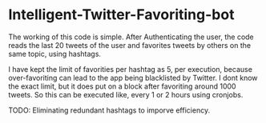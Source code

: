 Intelligent-Twitter-Favoriting-bot
==================================

The working of this code is simple. After Authenticating the user, the code reads the last 20 tweets of the user and favorites tweets by others on the same topic, using hashtags. 

I have kept the limit of favorities per hashtag as 5, per execution, because over-favoriting can lead to the app being blacklisted by Twitter. I dont know the exact limit, but it does put on a block after favoriting around 1000 tweets. So this can be executed like, every 1 or 2 hours using cronjobs. 

TODO:
Eliminating redundant hashtags to imporve efficiency.
